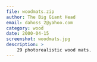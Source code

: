 ```yaml
---
file: woodmats.zip
author: The Big Giant Head
email: dahoss_2@yahoo.com
category: wood
date: 2000-04-15
screenshot: woodmats.jpg
description: >
    29 photorealistic wood mats.
---
```

